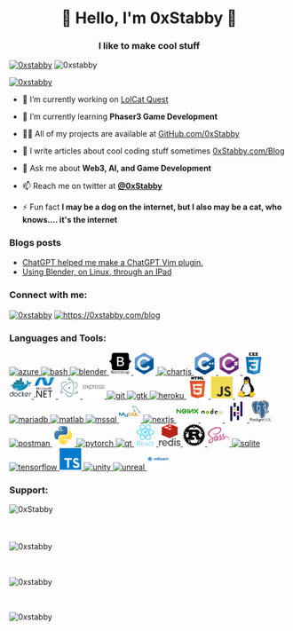 <h1 align="center">🦊 Hello, I'm 0xStabby 🦊</h1>
<h3 align="center">I like to make cool stuff</h3>

<span>
  <a href="https://twitter.com/0xstabby" target="blank"><img src="https://img.shields.io/twitter/follow/0xstabby?logo=twitter&style=for-the-badge" alt="0xstabby" /></a>
  <img src="https://komarev.com/ghpvc/?username=0xstabby&label=Profile%20views&color=0e75b6&style=for-the-badge" alt="0xstabby" />
</span>

<p align="left"> 
  <a href="https://github.com/ryo-ma/github-profile-trophy"><img src="https://github-profile-trophy.vercel.app/?username=0xstabby&theme=monokai" alt="0xstabby" /></a>
</p>


- 🔭 I’m currently working on [LolCat Quest](https://github.com/LolCat-Quest)

- 🌱 I’m currently learning **Phaser3 Game Development**

- 👨‍💻 All of my projects are available at [GitHub.com/0xStabby](https://github.com/0xStabby)

- 📝 I write articles about cool coding stuff sometimes [0xStabby.com/Blog](https://0xStabby.com/blog)

- 💬 Ask me about **Web3, AI, and Game Development**

- 📫 Reach me on twitter at **[@0xStabby](http://twitter.com/0xStabby)**

- ⚡ Fun fact **I may be a dog on the internet, but I also may be a cat, who knows.... it's the internet**

### Blogs posts
<!-- BLOG-POST-LIST:START -->
- [ChatGPT helped me make a ChatGPT Vim plugin.](https://blog-0xstabby.vercel.app/blog/yes-chatgpt-helped-me-make-a-chatgpt-vim-plugin)
- [Using Blender, on Linux, through an IPad](https://blog-0xstabby.vercel.app/blog/using-blender-on-linux-through-ipad)
<!-- BLOG-POST-LIST:END -->

<h3 align="left">Connect with me:</h3>
<p align="left">
<a href="https://twitter.com/0xstabby" target="blank"><img align="center" src="https://raw.githubusercontent.com/rahuldkjain/github-profile-readme-generator/master/src/images/icons/Social/twitter.svg" alt="0xstabby" height="30" width="40" /></a>
<a href="https://0xstabby.com/blog" target="blank"><img align="center" src="https://raw.githubusercontent.com/rahuldkjain/github-profile-readme-generator/master/src/images/icons/Social/rss.svg" alt="https://0xstabby.com/blog" height="30" width="40" /></a>
</p>

<h3 align="left">Languages and Tools:</h3>
<p align="left">
<a href="https://azure.microsoft.com/en-in/" target="_blank" rel="noreferrer">
  <img src="https://www.vectorlogo.zone/logos/microsoft_azure/microsoft_azure-icon.svg" alt="azure" width="40" height="40"/>
</a>
<a href="https://www.gnu.org/software/bash/" target="_blank" rel="noreferrer">
  <img src="https://www.vectorlogo.zone/logos/gnu_bash/gnu_bash-icon.svg" alt="bash" width="40" height="40"/>
</a>
<a href="https://www.blender.org/" target="_blank" rel="noreferrer">
  <img src="https://download.blender.org/branding/community/blender_community_badge_white.svg" alt="blender" width="40" height="40"/>
</a>
<a href="https://getbootstrap.com" target="_blank" rel="noreferrer">
  <img src="https://raw.githubusercontent.com/devicons/devicon/master/icons/bootstrap/bootstrap-plain-wordmark.svg" alt="bootstrap" width="40" height="40"/>
</a>
<a href="https://www.cprogramming.com/" target="_blank" rel="noreferrer">
  <img src="https://raw.githubusercontent.com/devicons/devicon/master/icons/c/c-original.svg" alt="c" width="40" height="40"/>
</a>
<a href="https://www.chartjs.org" target="_blank" rel="noreferrer">
  <img src="https://www.chartjs.org/media/logo-title.svg" alt="chartjs" width="40" height="40"/>
</a>
<a href="https://www.w3schools.com/cpp/" target="_blank" rel="noreferrer">
  <img src="https://raw.githubusercontent.com/devicons/devicon/master/icons/cplusplus/cplusplus-original.svg" alt="cplusplus" width="40" height="40"/>
</a>
<a href="https://www.w3schools.com/cs/" target="_blank" rel="noreferrer">
  <img src="https://raw.githubusercontent.com/devicons/devicon/master/icons/csharp/csharp-original.svg" alt="csharp" width="40" height="40"/>
</a>
<a href="https://www.w3schools.com/css/" target="_blank" rel="noreferrer">
  <img src="https://raw.githubusercontent.com/devicons/devicon/master/icons/css3/css3-original-wordmark.svg" alt="css3" width="40" height="40"/>
</a>
<a href="https://www.docker.com/" target="_blank" rel="noreferrer">
  <img src="https://raw.githubusercontent.com/devicons/devicon/master/icons/docker/docker-original-wordmark.svg" alt="docker" width="40" height="40"/>
</a>
<a href="https://dotnet.microsoft.com/" target="_blank" rel="noreferrer">
  <img src="https://raw.githubusercontent.com/devicons/devicon/master/icons/dot-net/dot-net-original-wordmark.svg" alt="dotnet" width="40" height="40"/>
</a>
<a href="https://www.electronjs.org" target="_blank" rel="noreferrer">
  <img src="https://raw.githubusercontent.com/devicons/devicon/master/icons/electron/electron-original.svg" alt="electron" width="40" height="40"/>
</a>
<a href="https://expressjs.com" target="_blank" rel="noreferrer">
  <img src="https://raw.githubusercontent.com/devicons/devicon/master/icons/express/express-original-wordmark.svg" alt="express" width="40" height="40"/>
</a>
<a href="https://git-scm.com/" target="_blank" rel="noreferrer">
  <img src="https://www.vectorlogo.zone/logos/git-scm/git-scm-icon.svg" alt="git" width="40" height="40"/>
</a>
<a href="https://www.gtk.org/" target="_blank" rel="noreferrer">
  <img src="https://upload.wikimedia.org/wikipedia/commons/7/71/GTK_logo.svg" alt="gtk" width="40" height="40"/>
</a>
<a href="https://heroku.com" target="_blank" rel="noreferrer">
  <img src="https://www.vectorlogo.zone/logos/heroku/heroku-icon.svg" alt="heroku" width="40" height="40"/>
</a>
<a href="https://www.w3.org/html/" target="_blank" rel="noreferrer">
  <img src="https://raw.githubusercontent.com/devicons/devicon/master/icons/html5/html5-original-wordmark.svg" alt="html5" width="40" height="40"/>
</a>
<a href="https://developer.mozilla.org/en-US/docs/Web/JavaScript" target="_blank" rel="noreferrer">
  <img src="https://raw.githubusercontent.com/devicons/devicon/master/icons/javascript/javascript-original.svg" alt="javascript" width="40" height="40"/>
</a>
<a href="https://www.linux.org/" target="_blank" rel="noreferrer">
  <img src="https://raw.githubusercontent.com/devicons/devicon/master/icons/linux/linux-original.svg" alt="linux" width="40" height="40"/>
</a>
<a href="https://mariadb.org/" target="_blank" rel="noreferrer">
  <img src="https://www.vectorlogo.zone/logos/mariadb/mariadb-icon.svg" alt="mariadb" width="40" height="40"/>
</a>
<a href="https://www.mathworks.com/" target="_blank" rel="noreferrer">
  <img src="https://upload.wikimedia.org/wikipedia/commons/2/21/Matlab_Logo.png" alt="matlab" width="40" height="40"/>
</a>
<a href="https://www.microsoft.com/en-us/sql-server" target="_blank" rel="noreferrer">
  <img src="https://www.svgrepo.com/show/303229/microsoft-sql-server-logo.svg" alt="mssql" width="40" height="40"/>
</a>
<a href="https://www.mysql.com/" target="_blank" rel="noreferrer">
  <img src="https://raw.githubusercontent.com/devicons/devicon/master/icons/mysql/mysql-original-wordmark.svg" alt="mysql" width="40" height="40"/>
</a>
<a href="https://nextjs.org/" target="_blank" rel="noreferrer">
  <img src="https://cdn.worldvectorlogo.com/logos/nextjs-2.svg" alt="nextjs" width="40" height="40"/>
</a>
<a href="https://www.nginx.com" target="_blank" rel="noreferrer">
  <img src="https://raw.githubusercontent.com/devicons/devicon/master/icons/nginx/nginx-original.svg" alt="nginx" width="40" height="40"/>
</a>
<a href="https://nodejs.org" target="_blank" rel="noreferrer">
  <img src="https://raw.githubusercontent.com/devicons/devicon/master/icons/nodejs/nodejs-original-wordmark.svg" alt="nodejs" width="40" height="40"/>
</a>
<a href="https://pandas.pydata.org/" target="_blank" rel="noreferrer">
  <img src="https://raw.githubusercontent.com/devicons/devicon/2ae2a900d2f041da66e950e4d48052658d850630/icons/pandas/pandas-original.svg" alt="pandas" width="40" height="40"/>
</a>
<a href="https://www.postgresql.org" target="_blank" rel="noreferrer">
  <img src="https://raw.githubusercontent.com/devicons/devicon/master/icons/postgresql/postgresql-original-wordmark.svg" alt="postgresql" width="40" height="40"/>
</a>
<a href="https://postman.com" target="_blank" rel="noreferrer">
  <img src="https://www.vectorlogo.zone/logos/getpostman/getpostman-icon.svg" alt="postman" width="40" height="40"/>
</a>
<a href="https://www.python.org" target="_blank" rel="noreferrer">
  <img src="https://raw.githubusercontent.com/devicons/devicon/master/icons/python/python-original.svg" alt="python" width="40" height="40"/>
</a>
<a href="https://pytorch.org/" target="_blank" rel="noreferrer">
  <img src="https://www.vectorlogo.zone/logos/pytorch/pytorch-icon.svg" alt="pytorch" width="40" height="40"/>
</a>
<a href="https://www.qt.io/" target="_blank" rel="noreferrer">
  <img src="https://upload.wikimedia.org/wikipedia/commons/0/0b/Qt_logo_2016.svg" alt="qt" width="40" height="40"/>
</a>
<a href="https://reactjs.org/" target="_blank" rel="noreferrer">
  <img src="https://raw.githubusercontent.com/devicons/devicon/master/icons/react/react-original-wordmark.svg" alt="react" width="40" height="40"/>
</a>
<a href="https://redis.io" target="_blank" rel="noreferrer">
  <img src="https://raw.githubusercontent.com/devicons/devicon/master/icons/redis/redis-original-wordmark.svg" alt="redis" width="40" height="40"/>
</a>
<a href="https://www.rust-lang.org" target="_blank" rel="noreferrer">
  <img src="https://raw.githubusercontent.com/devicons/devicon/master/icons/rust/rust-plain.svg" alt="rust" width="40" height="40"/>
</a>
<a href="https://sass-lang.com" target="_blank" rel="noreferrer">
  <img src="https://raw.githubusercontent.com/devicons/devicon/master/icons/sass/sass-original.svg" alt="sass" width="40" height="40"/>
</a>
<a href="https://www.sqlite.org/" target="_blank" rel="noreferrer">
  <img src="https://www.vectorlogo.zone/logos/sqlite/sqlite-icon.svg" alt="sqlite" width="40" height="40"/>
</a>
<a href="https://www.tensorflow.org" target="_blank" rel="noreferrer">
  <img src="https://www.vectorlogo.zone/logos/tensorflow/tensorflow-icon.svg" alt="tensorflow" width="40" height="40"/>
</a>
<a href="https://www.typescriptlang.org/" target="_blank" rel="noreferrer">
  <img src="https://raw.githubusercontent.com/devicons/devicon/master/icons/typescript/typescript-original.svg" alt="typescript" width="40" height="40"/>
</a>
<a href="https://unity.com/" target="_blank" rel="noreferrer">
  <img src="https://www.vectorlogo.zone/logos/unity3d/unity3d-icon.svg" alt="unity" width="40" height="40"/>
</a>
<a href="https://unrealengine.com/" target="_blank" rel="noreferrer">
  <img src="https://raw.githubusercontent.com/kenangundogan/fontisto/036b7eca71aab1bef8e6a0518f7329f13ed62f6b/icons/svg/brand/unreal-engine.svg" alt="unreal" width="40" height="40"/>
</a>
<a href="https://webpack.js.org" target="_blank" rel="noreferrer">
  <img src="https://raw.githubusercontent.com/devicons/devicon/d00d0969292a6569d45b06d3f350f463a0107b0d/icons/webpack/webpack-original-wordmark.svg" alt="webpack" width="40" height="40"/>
</a>
</p>

<h3 align="left">Support:</h3>
<p><a href="https://www.buymeacoffee.com/0xStabby"> <img align="left" src="https://img.buymeacoffee.com/button-api/?text=Buy me a coffee&emoji=&slug=0xStabby&button_colour=000000&font_colour=ffffff&font_family=Cookie&outline_colour=ffffff&coffee_colour=FFDD00" height="50" width="210" alt="0xStabby" /></a></p><br><br>
<br/>

<p><img align="center" src="https://github-readme-stats.vercel.app/api/top-langs?username=0xstabby&show_icons=true&locale=en&layout=compact&theme=monokai" alt="0xstabby" /></p>
<br/>

<p><img align="center" src="https://github-readme-stats.vercel.app/api?username=0xstabby&show_icons=true&locale=en&theme=monokai" alt="0xstabby" /></p>
<br/>

<p><img align="center" src="https://github-readme-streak-stats.herokuapp.com/?user=0xstabby&theme=monokai" alt="0xstabby" /></p>

